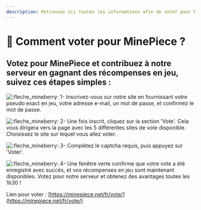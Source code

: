 ```yaml
---
description: Retrouvez ici toutes les informations afin de voter pour MinePiece
---
```


# 📓 Comment voter pour MinePiece ?

## Votez pour MinePiece et contribuez à notre serveur en gagnant des récompenses en jeu, suivez ces étapes simples :

![:fleche\_mineberry:](https://cdn.discordapp.com/emojis/1021524412975026197.webp?size=96\&quality=lossless) 1- Inscrivez-vous sur notre site en fournissant votre pseudo exact en jeu, votre adresse e-mail, un mot de passe, et confirmez le mot de passe.

![:fleche\_mineberry:](https://cdn.discordapp.com/emojis/1021524412975026197.webp?size=96\&quality=lossless) 2- Une fois inscrit, cliquez sur la section 'Vote'. Cela vous dirigera vers la page avec les 5 différentes sites de vote disponible. Choisissez le site sur lequel vous allez voter.

![:fleche\_mineberry:](https://cdn.discordapp.com/emojis/1021524412975026197.webp?size=96\&quality=lossless) 3- Complétez le captcha requis, puis appuyez sur 'Voter'.&#x20;

![:fleche\_mineberry:](https://cdn.discordapp.com/emojis/1021524412975026197.webp?size=96\&quality=lossless) 4- Une fenêtre verte confirme que votre vote a été enregistré avec succès, et vos récompenses en jeu sont maintenant disponibles. Votez pour notre serveur et obtenez des avantages toutes les 1h30 !

Lien pour voter : [https://minepiece.net/fr/vote/](https://minepiece.net/fr/vote/)

<figure><img src="../../.gitbook/assets/image (50).png" alt=""><figcaption></figcaption></figure>
